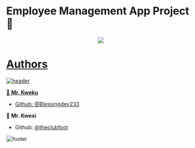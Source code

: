 # Employee Management App Project :ledger:


<p align="center">
  <a href="https://github.com/DenverCoder1/readme-typing-svg"><img src="https://readme-typing-svg.herokuapp.com/?lines=%20Welcome%20to%20this%20project;Watch%20This%20Space!;&font=Fira%20Code&center=true&width=440&height=45&color=f75c7e&vCenter=true&size=22">
</p>


# Authors
![header](https://capsule-render.vercel.app/api?type=rect&color=gradient&height=1)

 👤 **Mr. Kweku**
- Github: [@Blessingdev233](https://github.com/Blessingdev233)

 👤 **Mr. Kwesi**
- Github: [@theclubfoot](https://github.com/theclubfoot)

![footer](https://capsule-render.vercel.app/api?type=rect&color=gradient&height=1)
